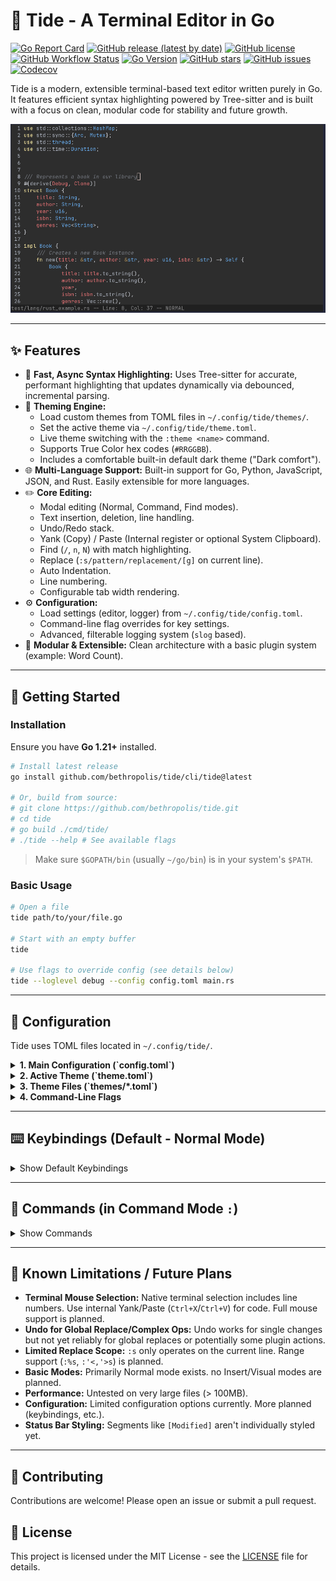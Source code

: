 # 🌊 Tide - A Terminal Editor in Go

[![Go Report Card](https://goreportcard.com/badge/github.com/bethropolis/tide)](https://goreportcard.com/report/github.com/bethropolis/tide)
[![GitHub release (latest by date)](https://img.shields.io/github/v/release/bethropolis/tide?style=flat-square&labelColor=1e1e2e&color=89b4fa)](https://github.com/bethropolis/tide/releases/latest)
[![GitHub license](https://img.shields.io/github/license/bethropolis/tide?style=flat-square&labelColor=1e1e2e&color=cba6f7)](https://github.com/bethropolis/tide/blob/main/LICENSE)
[![GitHub Workflow Status](https://img.shields.io/github/actions/workflow/status/bethropolis/tide/go.yml?branch=main&style=flat-square&labelColor=1e1e2e&logo=githubactions)](https://github.com/bethropolis/tide/actions/workflows/go.yml) <!-- Add after setting up CI -->
[![Go Version](https://img.shields.io/badge/Go-1.21+-a6e3a1?style=flat-square&logo=go&labelColor=1e1e2e)](https://golang.org/doc/go1.21)
[![GitHub stars](https://img.shields.io/github/stars/bethropolis/tide?style=flat-square&labelColor=1e1e2e&color=f9e2af)](https://github.com/bethropolis/tide/stargazers)
[![GitHub issues](https://img.shields.io/github/issues/bethropolis/tide?style=flat-square&labelColor=1e1e2e&color=f38ba8)](https://github.com/bethropolis/tide/issues)
[![Codecov](https://img.shields.io/codecov/c/github/bethropolis/tide?style=flat-square&labelColor=1e1e2e&logo=codecov&token=YOUR_CODECOV_TOKEN)](https://codecov.io/gh/bethropolis/tide) <!-- Add after setting up Codecov -->

Tide is a modern, extensible terminal-based text editor written purely in Go. It features efficient syntax highlighting powered by Tree-sitter and is built with a focus on clean, modular code for stability and future growth.


<div align="center">
    <img src="docs/assets/tide.png" alt="Tide Logo" max-width="600" />
</div>


---

## ✨ Features

*   🚀 **Fast, Async Syntax Highlighting:** Uses Tree-sitter for accurate, performant highlighting that updates dynamically via debounced, incremental parsing.
*   🎨 **Theming Engine:**
    *   Load custom themes from TOML files in `~/.config/tide/themes/`.
    *   Set the active theme via `~/.config/tide/theme.toml`.
    *   Live theme switching with the `:theme <name>` command.
    *   Supports True Color hex codes (`#RRGGBB`).
    *   Includes a comfortable built-in default dark theme ("Dark comfort").
*   🌐 **Multi-Language Support:** Built-in support for Go, Python, JavaScript, JSON, and Rust. Easily extensible for more languages.
*   ✏️ **Core Editing:**
    *   Modal editing (Normal, Command, Find modes).
    *   Text insertion, deletion, line handling.
    *   Undo/Redo stack.
    *   Yank (Copy) / Paste (Internal register or optional System Clipboard).
    *   Find (`/`, `n`, `N`) with match highlighting.
    *   Replace (`:s/pattern/replacement/[g]` on current line).
    *   Auto Indentation.
    *   Line numbering.
    *   Configurable tab width rendering.
*   ⚙️ **Configuration:**
    *   Load settings (editor, logger) from `~/.config/tide/config.toml`.
    *   Command-line flag overrides for key settings.
    *   Advanced, filterable logging system (`slog` based).
*   🧩 **Modular & Extensible:** Clean architecture with a basic plugin system (example: Word Count).

---

## 🚀 Getting Started

### Installation

Ensure you have **Go 1.21+** installed.

```bash
# Install latest release
go install github.com/bethropolis/tide/cli/tide@latest

# Or, build from source:
# git clone https://github.com/bethropolis/tide.git
# cd tide
# go build ./cmd/tide/
# ./tide --help # See available flags
```

> Make sure `$GOPATH/bin` (usually `~/go/bin`) is in your system's `$PATH`.
 
### Basic Usage

```bash
# Open a file
tide path/to/your/file.go

# Start with an empty buffer
tide

# Use flags to override config (see details below)
tide --loglevel debug --config config.toml main.rs
```

---

## 🔧 Configuration

Tide uses TOML files located in `~/.config/tide/`.

<details>
  <summary><strong>1. Main Configuration (`config.toml`)</strong></summary>

  > Controls editor behavior and logger settings.
  > Placed at `~/.config/tide/config.toml`.

  ```toml
  # Example config.toml

  [logger]
  log_level = "info"           # "debug", "info", "warn", "error"
  log_file_path = "tide.log"   # Path relative to CWD, absolute path, "" for default (~/.config/tide/tide.log), or "-" for stderr
  # Filtering (optional - see logger docs/code for more):
  # enabled_tags = ["core", "find"]
  disabled_tags = ["theme", "highlight", "event"] # Hide noisy logs
  # enabled_packages = ["app", "core"]
  # disabled_packages = ["buffer"]

  [editor]
  tab_width = 4
  scroll_off = 3
  system_clipboard = false # Set true to use system clipboard
  # status_bar_height = 1 # Currently fixed at 1
  ```
</details>

<details>
  <summary><strong>2. Active Theme (`theme.toml`)</strong></summary>

  > Defines the currently active theme.
  > Placed at `~/.config/tide/theme.toml`.
  > This file is **overwritten** when you use the `:theme <name>` command.
  > If missing, the default built-in theme is saved here on first run.
</details>

<details>
  <summary><strong>3. Theme Files (`themes/*.toml`)</strong></summary>

  > Place custom `.toml` theme files in `~/.config/tide/themes/`.
  > Tide scans this directory for available themes to be used with the `:theme` command.

  *Example Theme File (`mytheme.toml`):*
  ```toml
  name = "My Custom Theme"
  is_dark = true

  [styles]
    Default = { fg = "#CDD6F4", bg = "#1E1E2E" } # Base background/foreground
    LineNumber = { fg = "#494D64", bg = "#1E1E2E" }
    StatusBar = { fg = "#CDD6F4", bg = "#181825" }
    StatusBarModified = { fg = "#F9E2AF" } # Inherits StatusBar BG
    Selection = { reverse = true }
    SearchHighlight = { fg = "#1E1E2E", bg = "#F9E2AF" }

    keyword = { fg = "#CBA6F7", bold = true }
    string = { fg = "#A6E3A1" }
    comment = { fg = "#6C7086", italic = true }
    # ... etc ...
  ```
</details>

<details>
  <summary><strong>4. Command-Line Flags</strong></summary>

  > Flags override settings from `config.toml`. Run `tide --help` for a full list.

  *   `-config <path>`: Specify config file path.
  *   `-loglevel <level>`: Set log level (`debug`, `info`, `warn`, `error`).
  *   `-logfile <path>`: Set log file path (`-` for stderr).
  *   `-tabwidth <num>`: Set tab width.
  *   `-scrolloff <num>`: Set scroll-off lines.
  *   `-system-clipboard`: Use system clipboard (sets to `true`).
  *   `-debug-log`: Enable verbose logging for the logger's filtering system.
  *   `-[log-*]` flags: Control detailed logger filtering (e.g., `-log-disable-packages=theme,buffer`).
</details>

---

## ⌨️ Keybindings (Default - Normal Mode)

<details>
  <summary>Show Default Keybindings</summary>

  | Key(s)                | Action                   | Description                                  |
  | :-------------------- | :----------------------- | :------------------------------------------- |
  | `Up`                  | Move Up                  | Move cursor up one line                      |
  | `Down`                | Move Down                | Move cursor down one line                    |
  | `Left`                | Move Left                | Move cursor left one column/rune             |
  | `Right`               | Move Right               | Move cursor right one column/rune            |
  | `PageUp`              | Page Up                  | Move viewport and cursor up one page         |
  | `PageDown`            | Page Down                | Move viewport and cursor down one page       |
  | `Home`                | Home                     | Move cursor to beginning of line             |
  | `End`                 | End                      | Move cursor to end of line                   |
  | `TAB`                 | Insert Tab               | Insert a tab character                       |
  | `Backspace`           | Delete Backward          | Delete character before cursor               |
  | `Delete`              | Delete Forward           | Delete character under/after cursor          |
  | `ESC`, `Ctrl+C`       | Quit / Clear Highlights  | Quit if unmodified, else prompt/clear search |
  | `Ctrl+Q`              | Force Quit               | Quit unconditionally                         |
  | `Ctrl+S`              | Save                     | Save the current buffer                      |
  | `Ctrl+Z`              | Undo                     | Undo the last change                         |
  | `Ctrl+R`, `<leader>r` | Redo                     | Redo the last undone change                  |
  | `Ctrl+X`, `<leader>x` | Yank (Copy)              | Copy selection to clipboard                  |
  | `Ctrl+V`, `<leader>p` | Paste                    | Paste from clipboard                         |
  | `<leader>/`           | Enter Find Mode          | Start searching                              |
  | `<leader>:`           | Enter Command Mode       | Start entering a command                     |
  | `<leader>n`           | Find Next                | Find next search match                       |
  | `<leader>N`           | Find Previous            | Find previous search match                   |
  | `<leader>w`           | Save                     | Alias for save                               |
  | `<leader>q`           | Quit                     | Alias for quit                               |


  *(Note: `<leader>` defaults to `,`. Timeout is 500ms)*
</details>

---

## 📜 Commands (in Command Mode `:`)

<details>
  <summary>Show Commands</summary>

  *   `:q` - Quit if buffer is unmodified. Shows warning if modified.
  *   `:wq` - Write buffer then quit. Fails if write fails.
  *   `:q!` - Force quit, discarding any unsaved changes.
  *   `:theme <theme_name>` - Switch to the specified theme (case-insensitive). Theme must exist in the themes directory or be built-in. Overwrites `~/.config/tide/theme.toml`.
  *   `:themes` - List available theme names in the status bar.
  *   `:s/pattern/replacement/[g]` - Replace first (`g` omitted) or all (`g` included) occurrences of `pattern` with `replacement` on the *current line*.
  *   `:w [filename]` - Write buffer to current file or `[filename]`.
  *   `:wc` - (From WordCount plugin) Display line, word, and byte count.
</details>

---

## 🚧 Known Limitations / Future Plans

*   **Terminal Mouse Selection:** Native terminal selection includes line numbers. Use internal Yank/Paste (`Ctrl+X`/`Ctrl+V`) for code. Full mouse support is planned.
*   **Undo for Global Replace/Complex Ops:** Undo works for single changes but not yet reliably for global replaces or potentially some plugin actions.
*   **Limited Replace Scope:** `:s` only operates on the current line. Range support (`:%s`, `:'<,'>s`) is planned.
*   **Basic Modes:** Primarily Normal mode exists. no Insert/Visual modes are planned.
*   **Performance:** Untested on very large files (> 100MB).
*   **Configuration:** Limited configuration options currently. More planned (keybindings, etc.).
*   **Status Bar Styling:** Segments like `[Modified]` aren't individually styled yet.

---

## 🤝 Contributing

Contributions are welcome! Please open an issue or submit a pull request.

## 📜 License

This project is licensed under the MIT License - see the [LICENSE](LICENSE) file for details.
